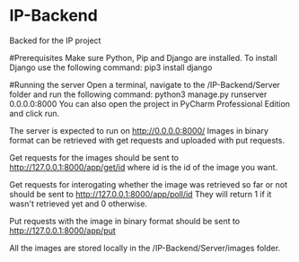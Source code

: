 # IP-Backend
Backed for the IP project

#Prerequisites
Make sure Python, Pip and Django are installed. To install Django use the following command: pip3 install django

#Running the server
Open a terminal, navigate to the /IP-Backend/Server folder and run the following command: python3 manage.py runserver 0.0.0.0:8000
You can also open the project in PyCharm Professional Edition and click run. 

The server is expected to run on http://0.0.0.0:8000/
Images in binary format can be retrieved with get requests and uploaded with put requests. 

Get requests for the images should be sent to http://127.0.0.1:8000/app/get/id  where id is the id of the image you want.

Get requests for interogating whether the image was retrieved so far or not should be sent to http://127.0.0.1:8000/app/poll/id
They will return 1 if it wasn't retrieved yet and 0 otherwise.

Put requests with the image in binary format should be sent to http://127.0.0.1:8000/app/put

All the images are stored locally in the /IP-Backend/Server/images folder.
